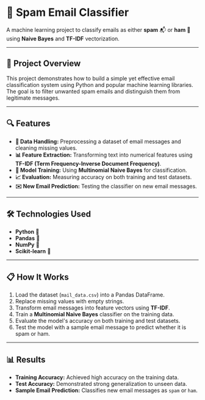# 📧 Spam Email Classifier

A machine learning project to classify emails as either **spam** 📬 or **ham** 📨 using **Naive Bayes** and **TF-IDF** vectorization.

---

## 🚀 Project Overview

This project demonstrates how to build a simple yet effective email classification system using Python and popular machine learning libraries. 
The goal is to filter unwanted spam emails and distinguish them from legitimate messages.

---

## 🔍 Features

- **📁 Data Handling:** Preprocessing a dataset of email messages and cleaning missing values.
- **📊 Feature Extraction:** Transforming text into numerical features using **TF-IDF (Term Frequency-Inverse Document Frequency)**.
- **🤖 Model Training:** Using **Multinomial Naive Bayes** for classification.
- **📈 Evaluation:** Measuring accuracy on both training and test datasets.
- **✉️ New Email Prediction:** Testing the classifier on new email messages.

---

## 🛠️ Technologies Used

- **Python** 🐍
- **Pandas** 📑
- **NumPy** 🔢
- **Scikit-learn** 🧠

---

## 📋 How It Works

1. Load the dataset (`mail_data.csv`) into a Pandas DataFrame.
2. Replace missing values with empty strings.
3. Transform email messages into feature vectors using **TF-IDF**.
4. Train a **Multinomial Naive Bayes** classifier on the training data.
5. Evaluate the model's accuracy on both training and test datasets.
6. Test the model with a sample email message to predict whether it is spam or ham.

---


## 📊 Results

- **Training Accuracy:** Achieved high accuracy on the training data.
- **Test Accuracy:** Demonstrated strong generalization to unseen data.
- **Sample Email Prediction:** Classifies new email messages as `spam` or `ham`.



